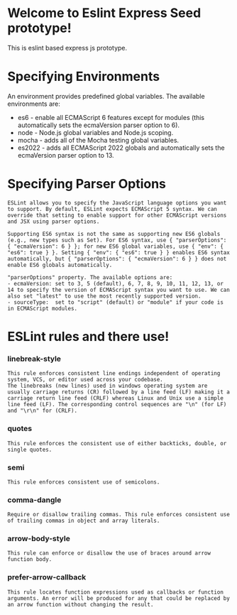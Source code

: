 # Welcome to Eslint Express Seed prototype!
This is eslint based express js prototype.

# Specifying Environments
An environment provides predefined global variables. The available environments are:
- es6 - enable all ECMAScript 6 features except for modules (this automatically sets the ecmaVersion parser option to 6).
- node - Node.js global variables and Node.js scoping.
- mocha - adds all of the Mocha testing global variables.
- es2022 - adds all ECMAScript 2022 globals and automatically sets the ecmaVersion parser option to 13.


# Specifying Parser Options
```
ESLint allows you to specify the JavaScript language options you want to support. By default, ESLint expects ECMAScript 5 syntax. We can override that setting to enable support for other ECMAScript versions and JSX using parser options.

Supporting ES6 syntax is not the same as supporting new ES6 globals (e.g., new types such as Set). For ES6 syntax, use { "parserOptions": { "ecmaVersion": 6 } }; for new ES6 global variables, use { "env": { "es6": true } }. Setting { "env": { "es6": true } } enables ES6 syntax automatically, but { "parserOptions": { "ecmaVersion": 6 } } does not enable ES6 globals automatically.

"parserOptions" property. The available options are:
- ecmaVersion: set to 3, 5 (default), 6, 7, 8, 9, 10, 11, 12, 13, or 14 to specify the version of ECMAScript syntax you want to use. We can also set "latest" to use the most recently supported version.
- sourceType:  set to "script" (default) or "module" if your code is in ECMAScript modules.
```

# ESLint rules and there use!

### linebreak-style
```
This rule enforces consistent line endings independent of operating system, VCS, or editor used across your codebase.
The linebreaks (new lines) used in windows operating system are usually carriage returns (CR) followed by a line feed (LF) making it a carriage return line feed (CRLF) whereas Linux and Unix use a simple line feed (LF). The corresponding control sequences are "\n" (for LF) and "\r\n" for (CRLF).
```

### quotes
```
This rule enforces the consistent use of either backticks, double, or single quotes.
```

### semi
```
This rule enforces consistent use of semicolons.
```

### comma-dangle
```
Require or disallow trailing commas. This rule enforces consistent use of trailing commas in object and array literals.
```
### arrow-body-style
```
This rule can enforce or disallow the use of braces around arrow function body.
```

### prefer-arrow-callback
```
This rule locates function expressions used as callbacks or function arguments. An error will be produced for any that could be replaced by an arrow function without changing the result.
```
